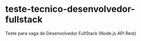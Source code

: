 # teste-tecnico-desenvolvedor-fullstack
Teste para vaga de Desenvolvedor FullStack (Node.js API Rest)
